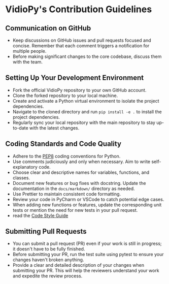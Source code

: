 # VidioPy's Contribution Guidelines

## Communication on GitHub

- Keep discussions on GitHub issues and pull requests focused and concise. Remember that each comment triggers a notification for multiple people.
- Before making significant changes to the core codebase, discuss them with the team.

## Setting Up Your Development Environment

- Fork the official VidioPy repository to your own GitHub account.
- Clone the forked repository to your local machine.
- Create and activate a Python virtual environment to isolate the project dependencies.
- Navigate to the cloned directory and run `pip install -e .` to install the project dependencies.
- Regularly sync your local repository with the main repository to stay up-to-date with the latest changes.

## Coding Standards and Code Quality

- Adhere to the [PEP8](https://www.python.org/dev/peps/pep-0008/) coding conventions for Python.
- Use comments judiciously and only when necessary. Aim to write self-explanatory code.
- Choose clear and descriptive names for variables, functions, and classes.
- Document new features or bug fixes with docstring. Update the documentation in the `docs/markdown/` directory as needed.
- Use Prettier to maintain consistent code formatting.
- Review your code in PyCharm or VSCode to catch potential edge cases.
- When adding new functions or features, update the corresponding unit tests or mention the need for new tests in your pull request.
- read the [Code Style Guide](code%20style%20guide.md)

## Submitting Pull Requests

- You can submit a pull request (PR) even if your work is still in progress; it doesn't have to be fully finished.
- Before submitting your PR, run the test suite using pytest to ensure your changes haven't broken anything.
- Provide a clear and detailed description of your changes when submitting your PR. This will help the reviewers understand your work and expedite the review process.
